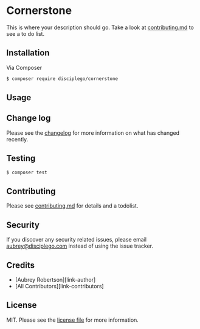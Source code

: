 # Cornerstone

This is where your description should go. Take a look at [contributing.md](contributing.md) to see a to do list.

## Installation

Via Composer

``` bash
$ composer require disciplego/cornerstone
```

## Usage

## Change log

Please see the [changelog](changelog.md) for more information on what has changed recently.

## Testing

``` bash
$ composer test
```

## Contributing

Please see [contributing.md](contributing.md) for details and a todolist.

## Security

If you discover any security related issues, please email aubrey@disciplego.com instead of using the issue tracker.

## Credits

- [Aubrey Robertson][link-author]
- [All Contributors][link-contributors]

## License

MIT. Please see the [license file](license.md) for more information.

